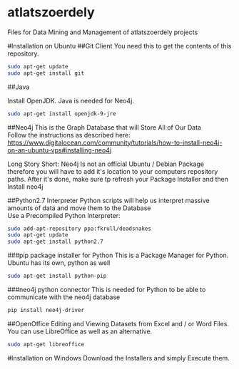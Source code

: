 # atlatszoerdely
Files for Data Mining and Management of atlatszoerdely projects


#Installation on Ubuntu
##Git Client
You need this to get the contents of this repository.  
```sh  
sudo apt-get update  
sudo apt-get install git  
```
##Java

Install OpenJDK. Java is needed for Neo4j.
```sh  
sudo apt-get install openjdk-9-jre 
```
##Neo4j
This is the Graph Database that will Store All of Our Data  
Follow the instructions as described here: https://www.digitalocean.com/community/tutorials/how-to-install-neo4j-on-an-ubuntu-vps#installing-neo4j  

Long Story Short: Neo4j Is not an official Ubuntu / Debian Package therefore you will have to add it's location to your computers repository paths. After it's done, make sure tp refresh your Package Installer and then Install neo4j

##Python2.7 Interpreter
Python scripts will help us interpret massive amounts of data and move them to the Database  
Use a Precompiled Python Interpreter: 
```sh  
sudo add-apt-repository ppa:fkrull/deadsnakes  
sudo apt-get update  
sudo apt-get install python2.7  
```
###pip package installer for Python
This is a Package Manager for Python. Ubuntu has its own, python as well  
```sh  
sudo apt-get install python-pip 
```
###neo4j python connector
This is needed for Python to be able to communicate with the neo4j database 
```sh 
pip install neo4j-driver
```

##OpenOffice
Editing and Viewing Datasets from Excel and / or Word Files. You can use LibreOffice as well as an alternative.  
```sh 
sudo apt-get libreoffice  
```
#Installation on Windows
Download the Installers and simply Execute them.
